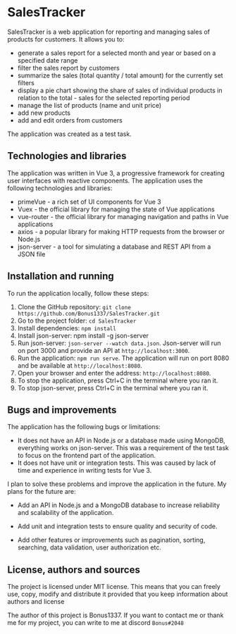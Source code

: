 # SalesTracker

SalesTracker is a web application for reporting and managing sales of products for customers. It allows you to:

- generate a sales report for a selected month and year or based on a specified date range
- filter the sales report by customers
- summarize the sales (total quantity / total amount) for the currently set filters
- display a pie chart showing the share of sales of individual products in relation to the total - sales for the selected reporting period
- manage the list of products (name and unit price)
- add new products
- add and edit orders from customers

The application was created as a test task.

## Technologies and libraries

The application was written in Vue 3, a progressive framework for creating user interfaces with reactive components. The application uses the following technologies and libraries:

- primeVue - a rich set of UI components for Vue 3
- Vuex - the official library for managing the state of Vue applications
- vue-router - the official library for managing navigation and paths in Vue applications
- axios - a popular library for making HTTP requests from the browser or Node.js
- json-server - a tool for simulating a database and REST API from a JSON file

## Installation and running

To run the application locally, follow these steps:

1. Clone the GitHub repository: `git clone https://github.com/Bonus1337/SalesTracker.git`
2. Go to the project folder: `cd SalesTracker`
3. Install dependencies: `npm install`
4. Install json-server: npm install -g json-server
5. Run json-server: `json-server --watch data.json`. Json-server will run on port 3000 and provide an API at `http://localhost:3000`.
6. Run the application: `npm run serve`. The application will run on port 8080 and be available at `http://localhost:8080`.
7. Open your browser and enter the address: `http://localhost:8080`.
8. To stop the application, press Ctrl+C in the terminal where you ran it.
9. To stop json-server, press Ctrl+C in the terminal where you ran it.

## Bugs and improvements

The application has the following bugs or limitations:

- It does not have an API in Node.js or a database made using MongoDB, everything works on json-server. This was a requirement of the test task to focus on the frontend part of the application.
- It does not have unit or integration tests. This was caused by lack of time and experience in writing tests for Vue 3.

I plan to solve these problems and improve the application in the future. My plans for the future are:

- Add an API in Node.js and a MongoDB database to increase reliability and scalability of the application.

- Add unit and integration tests to ensure quality and security of code.

- Add other features or improvements such as pagination, sorting, searching, data validation, user authorization etc.

## License, authors and sources

The project is licensed under MIT license. This means that you can freely use, copy, modify and distribute it provided that you keep information about authors and license

The author of this project is Bonus1337. If you want to contact me or thank me for my project, you can write to me at discord `Bonus#2048`
